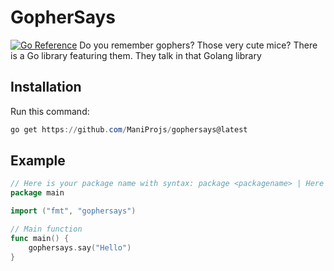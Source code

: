 # GopherSays
[![Go Reference](https://pkg.go.dev/badge/github.com/ManiProjs/gophersays.svg)](https://pkg.go.dev/github.com/ManiProjs/gophersays)
Do you remember gophers? Those very cute mice? There is a Go library featuring them. They talk in that Golang library

## Installation
Run this command:
```powershell
go get https://github.com/ManiProjs/gophersays@latest
```

## Example

```go
// Here is your package name with syntax: package <packagename> | Here we use 'main'
package main

import ("fmt", "gophersays")

// Main function
func main() {
    gophersays.say("Hello")
}
```
